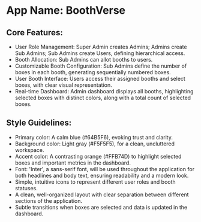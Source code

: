 # **App Name**: BoothVerse

## Core Features:

- User Role Management: Super Admin creates Admins; Admins create Sub Admins; Sub Admins create Users, defining hierarchical access.
- Booth Allocation: Sub Admins can allot booths to users.
- Customizable Booth Configuration: Sub Admins define the number of boxes in each booth, generating sequentially numbered boxes.
- User Booth Interface: Users access their assigned booths and select boxes, with clear visual representation.
- Real-time Dashboard: Admin dashboard displays all booths, highlighting selected boxes with distinct colors, along with a total count of selected boxes.

## Style Guidelines:

- Primary color: A calm blue (#64B5F6), evoking trust and clarity.
- Background color: Light gray (#F5F5F5), for a clean, uncluttered workspace.
- Accent color: A contrasting orange (#FFB74D) to highlight selected boxes and important metrics in the dashboard.
- Font: 'Inter', a sans-serif font, will be used throughout the application for both headlines and body text, ensuring readability and a modern look.
- Simple, intuitive icons to represent different user roles and booth statuses.
- A clean, well-organized layout with clear separation between different sections of the application.
- Subtle transitions when boxes are selected and data is updated in the dashboard.
